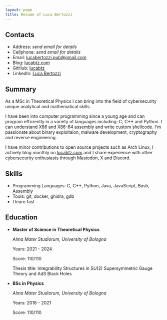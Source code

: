 ```yaml
---
layout: page
title: Resume of Luca Bertozzi
---
```


## Contacts
- Address: *send email for details*
- Cellphone: *send email for details*
- Email: [lucabertozzi.pub@gmail.com](mailto:lucabertozzi.pub@gmail.com)
- Blog: [lucabtz.com](https://lucabtz.com)
- GitHub: [lucabtz](https://github.com/lucabtz)
- LinkedIn: [Luca Bertozzi](https://www.linkedin.com/in/luca-bertozzi-47858a180/)

## Summary
As a MSc in Theoretical Physics I can bring into the field of cybersecurity unique analytical and mathematical skills.

I have been into computer programming since a young age and can program efficiently in a variety of languages including: C, C++ and 
Python. I can understand X86 and X86-64 assembly and write custom shellcode. I'm passionate about binary exploitaion, malware 
development, cryptography and reverse engineering.

I have minor contributions to open source projects such as Arch Linux, I actively blog monthly 
on [lucabtz.com](https://lucabtz.com) and I share experience with other cybersecurity enthusiasts through Mastodon, X and Discord.

## Skills
- Programming Languages: C, C++, Python, Java, JavaScript, Bash, Assembly
- Tools: git, docker, ghidra, gdb
- I learn fast

## Education

- **Master of Science in Theoretical Physics**

  *Alma Mater Studiorum, University of Bologna*

  Years: 2021 - 2024

  Score: 110/110
  
  Thesis title: Integrability Structures in SU(2) Supersymmetric Gauge Theory and AdS Black Holes


- **BSc in Physics**
  
  *Alma Mater Studiorum, University of Bologna*
  
  Years: 2018 - 2021

  Score: 110/110
